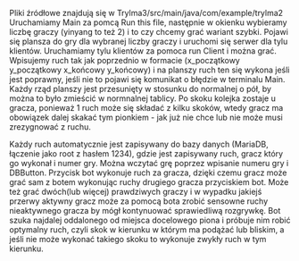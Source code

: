 Pliki źródłowe znajdują się w Trylma3/src/main/java/com/example/trylma2 Uruchamiamy Main za pomcą Run this file, następnie w okienku wybieramy liczbę graczy (yinyang to też 2) i to czy chcemy grać wariant szybki. Pojawi się plansza do gry dla wybranej liczby graczy i uruchomi się serwer dla tylu klientów. Uruchamiamy tylu klientów za pomoca run Client i można grać. Wpisujemy ruch tak jak poprzednio w formacie (x_początkowy y_początkowy x_końcowy y_końcowy) i na planszy ruch ten się wykona jeśli jest poprawny, jeśli nie to pojawi się komunikat o błędzie w terminalu Main. Każdy rząd planszy jest przesunięty w stosunku do normalnej o pół, by można to było zmieścić w normnalnej tablicy. Po skoku kolejka zostaje u gracza, ponieważ 1 ruch może się składać z kilku skoków, wtedy gracz ma obowiązek dalej skakać tym pionkiem - jak już nie chce lub nie może musi zrezygnować z ruchu.

Każdy ruch automatycznie jest zapisywany do bazy danych (MariaDB, łączenie jako root z hasłem 1234), gdzie jest zapisywany ruch, gracz który go wykonał i numer gry. Można wczytać grę poprzez wpisanie numeru gry i DBButton. Przycisk bot wykonuje ruch za gracza, dzięki czemu gracz może grać sam z botem wykonując ruchy drugiego gracza przyciskiem bot. Może też grać dwóch(lub więcej) prawdziwych graczy i w wypadku jakiejś przerwy aktywny gracz może za pomocą bota zrobić sensowne ruchy nieaktywnego gracza by mógł kontynuować sprawiedliwą rozgrywkę. Bot szuka najdalej oddalonego od miejsca docelowego piona i próbuje nim robić optymalny ruch, czyli skok w kierunku w którym ma podążać lub bliskim, a jeśli nie może wykonać takiego skoku to wykonuje zwykły ruch w tym kierunku.
